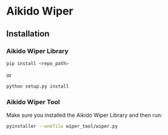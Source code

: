 # Aikido Wiper
## Installation
### Aikido Wiper Library
```bash
pip install <repo_path>
```
or
```bash
python setup.py install
```

### Aikido Wiper Tool
Make sure you installed the Aikido Wiper Library and then run:
```bash
pyinstaller --onefile wiper_tool/wiper.py
```